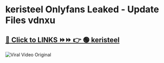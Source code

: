 
 # keristeel Onlyfans Leaked - Update Files vdnxu

## <h2><a href="https://clipsfans.com/keristeel&ref=git">🔗 Click to LINKS ⏩⏩ 👉 🟢 keristeel </a></h2>

<a href="https://clipsfans.com/keristeel&ref=git" rel="nofollow" data-target="animated-image.originalLink"><img src="https://i.ibb.co.com/xMMVF88/686577567.gif" alt="Viral Video Original" style="max-width: 100%; display: inline-block;" data-target="animated-image.originalImage"></a>

